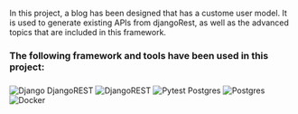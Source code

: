 
<p>In this project, a blog has been designed that has a custome user model. It is used to generate existing APIs from djangoRest, as well as the advanced topics that are included in this framework.

</p>

###

<h3 align="left">The following framework and tools have been used in this project:</h3>

###

![Django](https://img.shields.io/badge/django-%23092E20.svg?style=for-the-badge&logo=django&logoColor=white)
DjangoREST 	![DjangoREST](https://img.shields.io/badge/DJANGO-REST-ff1709?style=for-the-badge&logo=django&logoColor=white&color=ff1709&labelColor=gray)
![Pytest](https://img.shields.io/badge/pytest-%23ffffff.svg?style=for-the-badge&logo=pytest&logoColor=2f9fe3)
Postgres 	![Postgres](https://img.shields.io/badge/postgres-%23316192.svg?style=for-the-badge&logo=postgresql&logoColor=white)
![Docker](https://img.shields.io/badge/docker-%230db7ed.svg?style=for-the-badge&logo=docker&logoColor=white)

